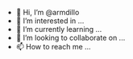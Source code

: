 - 👋 Hi, I’m @armdillo
- 👀 I’m interested in ...
- 🌱 I’m currently learning ...
- 💞️ I’m looking to collaborate on ...
- 📫 How to reach me ...

<!---
armdillo/armdillo is a ✨ special ✨ repository because its `README.md` (this file) appears on your GitHub profile.
You can click the Preview link to take a look at your changes.
--->
